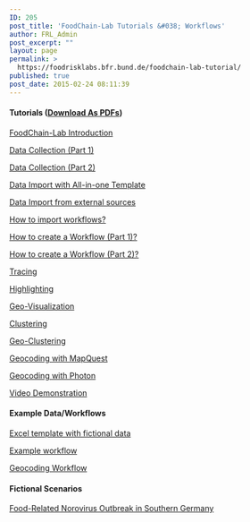 ```yaml
---
ID: 205
post_title: 'FoodChain-Lab Tutorials &#038; Workflows'
author: FRL_Admin
post_excerpt: ""
layout: page
permalink: >
  https://foodrisklabs.bfr.bund.de/foodchain-lab-tutorial/
published: true
post_date: 2015-02-24 08:11:39
---
```

<h4>Tutorials (<a href="http://foodrisklabs.bfr.bund.de/wp-content/uploads/2017/06/tutorials.zip">Download As PDFs</a>)</h4>
<a title="FoodChain-Lab Introduction" href="http://foodrisklabs.bfr.bund.de/index.php/foodchain-lab-overview/">FoodChain-Lab Introduction</a>

<a href="https://foodrisklabs.bfr.bund.de/index.php/data-collection-in-foodchain-lab/">Data Collection (Part 1)</a>

<a href="https://foodrisklabs.bfr.bund.de/index.php/data-collection-in-foodchain-lab-part-2/">Data Collection (Part 2)</a>

<a href="https://foodrisklabs.bfr.bund.de/index.php/data-import-with-all-in-one-template/">Data Import with All-in-one Template</a>

<a href="https://foodrisklabs.bfr.bund.de/index.php/data-import-from-external-sources/">Data Import from external sources</a>

<a title="Import Workflow to FoodChain-Lab" href="http://foodrisklabs.bfr.bund.de/index.php/import-workflow-to-foodchain-lab/">How to import workflows?</a>

<a title="Create FoodChain-Lab Workflow Part 1" href="http://foodrisklabs.bfr.bund.de/index.php/create-foodchain-lab-workflow-part-1/">How to create a Workflow (Part 1)?</a>

<a title="Create FoodChain-Lab Workflow Part 2" href="http://foodrisklabs.bfr.bund.de/index.php/create-foodchain-lab-workflow-part-2/">How to create a Workflow (Part 2)?</a>

<a title="Tracing in FoodChain-Lab" href="http://foodrisklabs.bfr.bund.de/tut-tracing-in-foodchain-lab/">Tracing</a>

<a title="Highlighting in FoodChain-Lab" href="http://foodrisklabs.bfr.bund.de/index.php/highlighting-in-foodchain-lab/">Highlighting</a>

<a title="Geo-Visualization in FoodChain-Lab" href="http://foodrisklabs.bfr.bund.de/index.php/geo-visualization-in-foodchain-lab/">Geo-Visualization</a>

<a title="Clustering in FoodChain-Lab" href="http://foodrisklabs.bfr.bund.de/index.php/clustering-in-foodchain-lab/">Clustering</a>

<a title="Geo-Clustering in FoodChain-Lab" href="http://foodrisklabs.bfr.bund.de/index.php/geo-clustering-in-foodchain-lab/">Geo-Clustering</a>

<a title="Geocoding in FoodChain-Lab" href="http://foodrisklabs.bfr.bund.de/index.php/geocoding-in-foodchain-lab/">Geocoding with MapQuest</a>

<a title="Geocoding in FoodChain-Lab" href="http://foodrisklabs.bfr.bund.de/index.php/geocoding_photon-in-foodchain-lab/">Geocoding with Photon</a>

<a href="https://github.com/SiLeBAT/BfROpenLabResources/raw/master/GitHubPages/media/foodchain_lab_demo.mp4">Video Demonstration</a>
<h4>Example Data/Workflows</h4>
<a href="https://github.com/SiLeBAT/BfROpenLabResources/raw/master/GitHubPages/documents/FCL_Example.xlsx">Excel template with fictional data</a>

<a href="https://github.com/SiLeBAT/BfROpenLabResources/raw/master/GitHubPages/workflows/FCL_Example.zip">Example workflow</a>

<a href="https://github.com/SiLeBAT/BfROpenLabResources/raw/master/GitHubPages/workflows/Geocoding.zip">Geocoding Workflow</a>
<h4>Fictional Scenarios</h4>
<a href="https://foodrisklabs.bfr.bund.de/wp-content/uploads/2015/02/Scenario_2017.zip">Food-Related Norovirus Outbreak in Southern Germany</a>